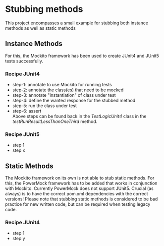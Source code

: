 # Stubbing methods
This project encompasses a small example for stubbing both instance methods as well as static methods

## Instance Methods
For this, the Mockito framework has been used to create JUnit4 and JUnit5 tests successfully.

### Recipe JUnit4
- step-1: annotate to use Mockito for running tests
- step-2: annotate the class(es) that need to be mocked
- step-3: annotate "instantiation" of class under test
- step-4: define the wanted response for the stubbed method
- step-5: run the class under test
- step-6: assert   
Above steps can be found back in the *TestLogicUnit4* class in the *testRunResultLessThanOneThird* method.

### Recipe JUnit5
- step 1
- step x

## Static Methods
The Mockito framework on its own is not able to stub static methods. For this, the PowerMock framework has to be added
that works in conjunction with Mockito. Currently PowerMock does not support JUnit5. Crucial (as always) is to have the
correct pom.xml dependencies with the correct versions! 
Please note that stubbing static methods is considered to be bad 
practice for new written code, but can be required when testing legacy code.

### Recipe JUnit4
- step 1
- step y


